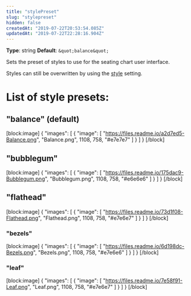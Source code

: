 ```yaml
---
title: "stylePreset"
slug: "stylepreset"
hidden: false
createdAt: "2019-07-22T20:53:54.085Z"
updatedAt: "2019-07-22T22:28:16.904Z"
---
```

**Type**: string
**Default**: `&quot;balance&quot;`

Sets the preset of styles to use for the seating chart user interface.

Styles can still be overwritten by using the [style](/docs/style) setting.

# List of style presets:

## **&quot;balance&quot; (default)** 
[block:image]
{
  &quot;images&quot;: [
    {
      &quot;image&quot;: [
        &quot;https://files.readme.io/a2d7ed5-Balance.png&quot;,
        &quot;Balance.png&quot;,
        1108,
        758,
        &quot;#e7e7e7&quot;
      ]
    }
  ]
}
[/block]
## **&quot;bubblegum&quot;** 
[block:image]
{
  &quot;images&quot;: [
    {
      &quot;image&quot;: [
        &quot;https://files.readme.io/175dac9-Bubblegum.png&quot;,
        &quot;Bubblegum.png&quot;,
        1108,
        758,
        &quot;#e6e6e6&quot;
      ]
    }
  ]
}
[/block]
## **&quot;flathead&quot;** 
[block:image]
{
  &quot;images&quot;: [
    {
      &quot;image&quot;: [
        &quot;https://files.readme.io/73d1f08-Flathead.png&quot;,
        &quot;Flathead.png&quot;,
        1108,
        758,
        &quot;#e7e6e7&quot;
      ]
    }
  ]
}
[/block]
### **&quot;bezels&quot;** 
[block:image]
{
  &quot;images&quot;: [
    {
      &quot;image&quot;: [
        &quot;https://files.readme.io/6d198dc-Bezels.png&quot;,
        &quot;Bezels.png&quot;,
        1108,
        758,
        &quot;#e7e6e6&quot;
      ]
    }
  ]
}
[/block]
### **&quot;leaf&quot;** 
[block:image]
{
  &quot;images&quot;: [
    {
      &quot;image&quot;: [
        &quot;https://files.readme.io/7e58f91-Leaf.png&quot;,
        &quot;Leaf.png&quot;,
        1108,
        758,
        &quot;#e7e6e7&quot;
      ]
    }
  ]
}
[/block]
